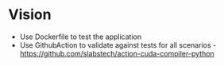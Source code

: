 # Vision

- Use Dockerfile to test the application
- Use GithubAction to validate against tests for all scenarios - https://github.com/slabstech/action-cuda-compiler-python